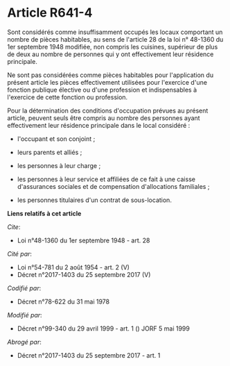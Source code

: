 # Article R641-4

Sont considérés comme insuffisamment occupés les locaux comportant un nombre de pièces habitables, au sens de l'article 28 de
la loi n° 48-1360 du 1er septembre 1948 modifiée, non compris les cuisines, supérieur de plus de deux au nombre de personnes
qui y ont effectivement leur résidence principale. 

Ne sont pas considérées comme pièces habitables pour l'application du présent article les pièces effectivement utilisées pour
l'exercice d'une fonction publique élective ou d'une profession et indispensables à l'exercice de cette fonction ou
profession. 

Pour la détermination des conditions d'occupation prévues au présent article, peuvent seuls être compris au nombre des
personnes ayant effectivement leur résidence principale dans le local considéré :

- l'occupant et son conjoint ;

- leurs parents et alliés ;

- les personnes à leur charge ;

- les personnes à leur service et affiliées de ce fait à une caisse d'assurances sociales et de compensation d'allocations
familiales ;

- les personnes titulaires d'un contrat de sous-location.

**Liens relatifs à cet article**

_Cite_:

  - Loi n°48-1360 du 1er septembre 1948 - art. 28

_Cité par_:

  - Loi n°54-781 du 2 août 1954 - art. 2 (V)
  - Décret n°2017-1403 du 25 septembre 2017 (V)

_Codifié par_:

  - Décret n°78-622 du 31 mai 1978

_Modifié par_:

  - Décret n°99-340 du 29 avril 1999 - art. 1 () JORF 5 mai 1999

_Abrogé par_:

  - Décret n°2017-1403 du 25 septembre 2017 - art. 1
